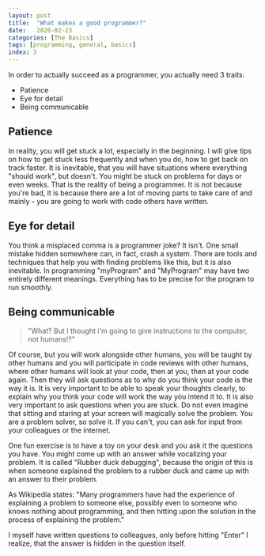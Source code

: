 ```yaml
---
layout: post
title:  "What makes a good programmer?"
date:   2020-02-23
categories: [The Basics]
tags: [programming, general, basics]
index: 3
---
```


In order to actually succeed as a programmer, you actually need 3 traits:

* Patience
* Eye for detail
* Being communicable

## Patience

In reality, you will get stuck a lot, especially in the beginning. I will give tips on how to get stuck less frequently and when you do, how to get back on track faster. It is inevitable, that you will have situations where everything "should work", but doesn't. You might be stuck on problems for days or even weeks. That is the reality of being a programmer. It is not because you're bad, it is because there are a lot of moving parts to take care of and mainly - you are going to work with code others have written.

## Eye for detail

You think a misplaced comma is a programmer joke? It isn't. One small mistake hidden somewhere can, in fact, crash a system. There are tools and techniques that help you with finding problems like this, but it is also inevitable. In programming "myProgram" and "MyProgram" may have two entirely different meanings. Everything has to be precise for the program to run smoothly.

## Being communicable

> "What? But I thought i'm going to give instructions to the computer, not humans!?"

Of course, but you will work alongside other humans, you will be taught by other humans and you will participate in code reviews with other humans, where other humans will look at your code, then at you, then at your code again. Then they will ask questions as to why do you think your code is the way it is. It is very important to be able to speak your thoughts clearly, to explain why you think your code will work the way you intend it to. It is also very important to ask questions when you are stuck. Do not even imagine that sitting and staring at your screen will magically solve the problem. You are a problem solver, so solve it. If you can't, you can ask for input from your colleagues or the internet.

One fun exercise is to have a toy on your desk and you ask it the questions you have. You might come up with an answer while vocalizing your problem. It is called "Rubber duck debugging", because the origin of this is when someone explained the problem to a rubber duck and came up with an answer to their problem.

As Wikipedia states: "Many programmers have had the experience of explaining a problem to someone else, possibly even to someone who knows nothing about programming, and then hitting upon the solution in the process of explaining the problem."

I myself have written questions to colleagues, only before hitting "Enter" I realize, that the answer is hidden in the question itself.


